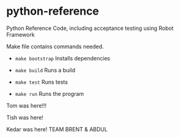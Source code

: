 # python-reference
Python Reference Code, including acceptance testing using Robot Framework

Make file contains commands needed.
* `make bootstrap` Installs dependencies

* `make build` Runs a build

* `make test` Runs tests

* `make run` Runs the program

Tom was here!!!

Tish was here!

Kedar was here! 
TEAM BRENT & ABDUL
